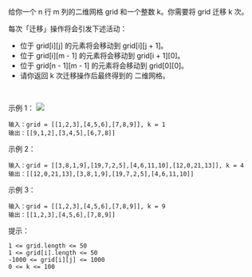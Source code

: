 给你一个 n 行 m 列的二维网格 grid 和一个整数 k。你需要将 grid 迁移 k 次。

每次「迁移」操作将会引发下述活动：

- 位于 grid[i][j] 的元素将会移动到 grid[i][j + 1]。
- 位于 grid[i][m - 1] 的元素将会移动到 grid[i + 1][0]。
- 位于 grid[n - 1][m - 1] 的元素将会移动到 grid[0][0]。
- 请你返回 k 次迁移操作后最终得到的 二维网格。

 

示例 1：
![](https://tva1.sinaimg.cn/large/006y8mN6gy1g92ccsmebuj30i6077mxi.jpg)

```
输入：grid = [[1,2,3],[4,5,6],[7,8,9]], k = 1
输出：[[9,1,2],[3,4,5],[6,7,8]]
```

示例 2：

```
输入：grid = [[3,8,1,9],[19,7,2,5],[4,6,11,10],[12,0,21,13]], k = 4
输出：[[12,0,21,13],[3,8,1,9],[19,7,2,5],[4,6,11,10]]
```

示例 3：

```
输入：grid = [[1,2,3],[4,5,6],[7,8,9]], k = 9
输出：[[1,2,3],[4,5,6],[7,8,9]]
```

提示：

```
1 <= grid.length <= 50
1 <= grid[i].length <= 50
-1000 <= grid[i][j] <= 1000
0 <= k <= 100
```


